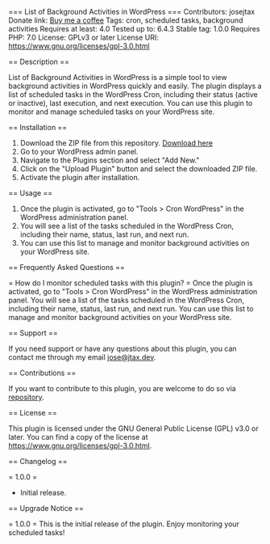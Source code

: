 === List of Background Activities in WordPress ===
Contributors: josejtax
Donate link: [Buy me a coffee](https://www.buymeacoffee.com/josejtax)
Tags: cron, scheduled tasks, background activities
Requires at least: 4.0
Tested up to: 6.4.3
Stable tag: 1.0.0
Requires PHP: 7.0
License: GPLv3 or later
License URI: https://www.gnu.org/licenses/gpl-3.0.html

== Description ==

List of Background Activities in WordPress is a simple tool to view background activities in WordPress quickly and easily. The plugin displays a list of scheduled tasks in the WordPress Cron, including their status (active or inactive), last execution, and next execution. You can use this plugin to monitor and manage scheduled tasks on your WordPress site.

== Installation ==

1. Download the ZIP file from this repository. [Download here](https://github.com/josejtax/cron-view-wordpress/archive/refs/heads/main.zip)
2. Go to your WordPress admin panel.
3. Navigate to the Plugins section and select "Add New."
4. Click on the "Upload Plugin" button and select the downloaded ZIP file.
5. Activate the plugin after installation.

== Usage ==

1. Once the plugin is activated, go to "Tools > Cron WordPress" in the WordPress administration panel.
2. You will see a list of the tasks scheduled in the WordPress Cron, including their name, status, last run, and next run.
3. You can use this list to manage and monitor background activities on your WordPress site.

== Frequently Asked Questions ==

= How do I monitor scheduled tasks with this plugin? =
Once the plugin is activated, go to "Tools > Cron WordPress" in the WordPress administration panel. You will see a list of the tasks scheduled in the WordPress Cron, including their name, status, last run, and next run. You can use this list to manage and monitor background activities on your WordPress site.

== Support ==

If you need support or have any questions about this plugin, you can contact me through my email [jose@jtax.dev](mailto:jose@jtax.dev).

== Contributions ==

If you want to contribute to this plugin, you are welcome to do so via [repository](https://github.com/josejtax/cron-view-wordpress).

== License ==

This plugin is licensed under the GNU General Public License (GPL) v3.0 or later. You can find a copy of the license at https://www.gnu.org/licenses/gpl-3.0.html.

== Changelog ==

= 1.0.0 =
* Initial release.

== Upgrade Notice ==

= 1.0.0 =
This is the initial release of the plugin. Enjoy monitoring your scheduled tasks!
